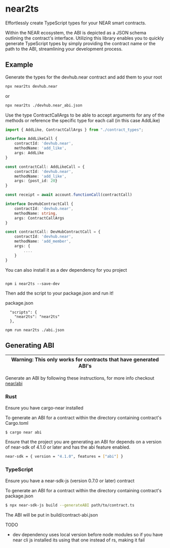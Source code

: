 # near2ts

Effortlessly create TypeScript types for your NEAR smart contracts.

Within the NEAR ecosystem, the ABI is depicted as a JSON schema outlining the contract's interface. Utilizing this library enables you to quickly generate TypeScript types by simply providing the contract name or the path to the ABI, streamlining your development process.


## Example
Generate the types for the devhub.near contract and add them to your root
```bash
npx near2ts devhub.near
```

or

```bash
npx near2ts ./devhub.near_abi.json
```

Use the type ContractCallArgs to be able to accept arguments for any of the methods or reference the specific type for each call (in this case AddLike)

```typescript
import { AddLike, ContractCallArgs } from "./contract_types";

interface AddLikeCall {
    contractId: 'devhub.near',
    methodName: 'add_like',
    args: AddLike
}

const contractCall: AddLikeCall = {
    contractId: 'devhub.near',
    methodName: 'add_like',
    args: {post_id: 20}
}

const receipt = await account.functionCall(contractCall)
```


```typescript
interface DevHubContractCall {
    contractId: 'devhub.near',
    methodName: string,
    args: ContractCallArgs
}

const contractCall: DevHubContractCall = {
    contractId: 'devhub.near',
    methodName: 'add_member',
    args: {
        ....
    }
}
````

You can also install it as a dev dependency for you project

```

npm i near2ts --save-dev

```

Then add the script to your package.json and run it!

package.json

```
  "scripts": {
    "near2ts": "near2ts"
  },

```

```
npm run near2ts ./abi.json
```


## Generating ABI
| Warning: This only works for contracts that have generated ABI's |
| --- |

Generate an ABI by following these instructions, for more info checkout [near/abi](https://github.com/near/abi/tree/main)
### Rust
Ensure you have cargo-near installed

To generate an ABI for a contract within the directory containing contract's Cargo.toml
```bash
$ cargo near abi
```
Ensure that the project you are generating an ABI for depends on a version of near-sdk of 4.1.0 or later and has the abi feature enabled.

```bash
near-sdk = { version = "4.1.0", features = ["abi"] }
```

### TypeScript
Ensure you have a near-sdk-js (version 0.7.0 or later) contract

To generate an ABI for a contract within the directory containing contract's package.json

```bash
$ npx near-sdk-js build --generateABI path/to/contract.ts
```

The ABI will be put in build/contract-abi.json

TODO
- dev dependency uses local version before node modules so if you have near cli js installed its using that one instead of rs, making it fail

